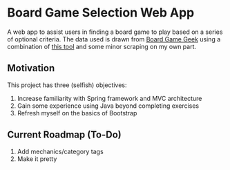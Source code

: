# Board Game Selection Web App

A web app to assist users in finding a board game to play based on a series of optional criteria. The data used is drawn from [Board Game Geek](https://boardgamegeek.com/) using a combination of [this tool](https://github.com/mcdemarco/bgg_pull/tree/fans) and some minor scraping on my own part.

## Motivation

This project has three (selfish) objectives:

1. Increase familiarity with Spring framework and MVC architecture
2. Gain some experience using Java beyond completing exercises
3. Refresh myself on the basics of Bootstrap

## Current Roadmap (To-Do)

1. Add mechanics/category tags
1. Make it pretty
